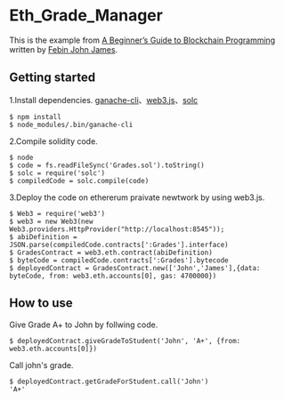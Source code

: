 # Eth_Grade_Manager

This is the example from [A Beginner’s Guide to Blockchain Programming](https://hackernoon.com/a-beginners-guide-to-blockchain-programming-4913d16eae31)
written by [Febin John James](https://twitter.com/heyfebin).

## Getting started
1.Install dependencies. [ganache-cli](https://github.com/trufflesuite/ganache-cli)、[web3.js](https://github.com/ethereum/web3.js/)、[solc](https://www.npmjs.com/package/solc)
    
    $ npm install
    $ node_modules/.bin/ganache-cli
        
2.Compile solidity code.
    
    $ node
    $ code = fs.readFileSync('Grades.sol').toString()
    $ solc = require('solc')
    $ compiledCode = solc.compile(code)
    
3.Deploy the code on ethererum praivate newtwork by using web3.js.
    
    $ Web3 = require('web3')
    $ web3 = new Web3(new Web3.providers.HttpProvider("http://localhost:8545"));
    $ abiDefinition = JSON.parse(compiledCode.contracts[':Grades'].interface)
    $ GradesContract = web3.eth.contract(abiDefinition)
    $ byteCode = compiledCode.contracts[':Grades'].bytecode
    $ deployedContract = GradesContract.new(['John','James'],{data: byteCode, from: web3.eth.accounts[0], gas: 4700000})

## How to use
Give Grade A+ to John by follwing code.

    $ deployedContract.giveGradeToStudent('John', 'A+', {from: web3.eth.accounts[0]})    

Call john's grade.
    
    $ deployedContract.getGradeForStudent.call('John')
    'A+'
